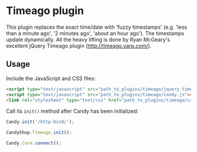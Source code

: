 # Timeago plugin

This plugin replaces the exact time/date with 'fuzzy timestamps' (e.g. 'less than a minute ago', '2 minutes ago', 'about an hour ago'). The timestamps update dynamically. All the heavy lifting is done by Ryan McGeary's excellent jQuery Timeago plugin (http://timeago.yarp.com/).

## Usage
Include the JavaScript and CSS files:

```HTML
<script type="text/javascript" src="path_to_plugins/timeago/jquery.timeago.js"></script>
<script type="text/javascript" src="path_to_plugins/timeago/candy.js"></script>
<link rel="stylesheet" type="text/css" href="path_to_plugins/timeago/candy.css" />
```

Call its `init()` method after Candy has been initialized:

```JavaScript
Candy.init('/http-bind/');

CandyShop.Timeago.init();

Candy.Core.connect();
```